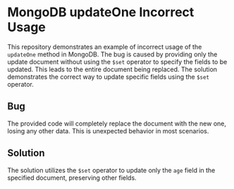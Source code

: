# MongoDB updateOne Incorrect Usage
This repository demonstrates an example of incorrect usage of the `updateOne` method in MongoDB. The bug is caused by providing only the update document without using the `$set` operator to specify the fields to be updated. This leads to the entire document being replaced.  The solution demonstrates the correct way to update specific fields using the `$set` operator.

## Bug
The provided code will completely replace the document with the new one, losing any other data. This is unexpected behavior in most scenarios.

## Solution
The solution utilizes the `$set` operator to update only the `age` field in the specified document, preserving other fields.
